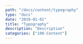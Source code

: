 ```yaml
---
path: "/docs/content/typography"
type: "docs"
date: "2019-01-01"
title: "Typography"
description: "Description"
categories: ["100-Content"]
---
```

